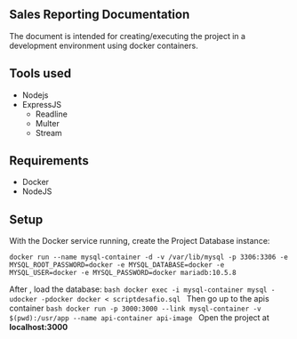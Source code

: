 ## Sales Reporting Documentation

The document is intended for creating/executing the project in a development environment using docker containers.

## Tools used
 - Nodejs
 - ExpressJS
	 - Readline
	 - Multer
	 - Stream

## Requirements
- Docker
- NodeJS

## Setup
With the Docker service running, create the Project Database instance:

    docker run --name mysql-container -d -v /var/lib/mysql -p 3306:3306 -e MYSQL_ROOT_PASSWORD=docker -e MYSQL_DATABASE=docker -e MYSQL_USER=docker -e MYSQL_PASSWORD=docker mariadb:10.5.8

After , load the database:
    ```bash
    docker exec -i mysql-container mysql -udocker -pdocker docker < scriptdesafio.sql
    ```
Then go up to the apis container
    ```bash
    docker run -p 3000:3000 --link mysql-container -v $(pwd):/usr/app --name api-container api-image
    ```
Open the project at **localhost:3000**